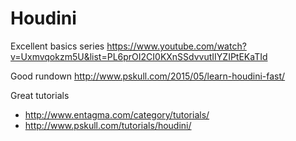 # Houdini

Excellent basics series https://www.youtube.com/watch?v=Uxmvqokzm5U&list=PL6prOI2CI0KXnSSdvvutIIYZIPtEKaTId

Good rundown http://www.pskull.com/2015/05/learn-houdini-fast/

Great tutorials 
 - http://www.entagma.com/category/tutorials/
 - http://www.pskull.com/tutorials/houdini/
